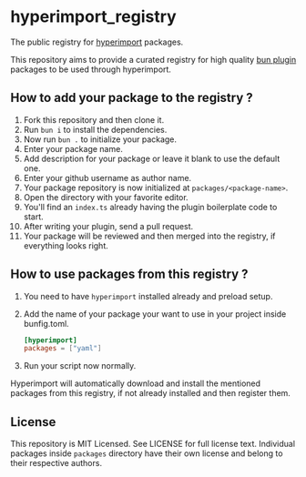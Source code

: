 # hyperimport_registry

The public registry for [hyperimport](https://github.com/tr1ckydev/hyperimport) packages.

This repository aims to provide a curated registry for high quality [bun plugin](https://bun.sh/docs/runtime/plugins) packages to be used through hyperimport.



## How to add your package to the registry ?

1. Fork this repository and then clone it.
2. Run `bun i` to install the dependencies.
3. Now run `bun .` to initialize your package.
4. Enter your package name.
5. Add description for your package or leave it blank to use the default one.
6. Enter your github username as author name.
7. Your package repository is now initialized at `packages/<package-name>`.
8. Open the directory with your favorite editor.
9. You'll find an `index.ts` already having the plugin boilerplate code to start.
10. After writing your plugin, send a pull request.
11. Your package will be reviewed and then merged into the registry, if everything looks right.



## How to use packages from this registry ?

1. You need to have `hyperimport` installed already and preload setup.

2. Add the name of your package your want to use in your project inside bunfig.toml.

   ```toml
   [hyperimport]
   packages = ["yaml"]
   ```

3. Run your script now normally.

Hyperimport will automatically download and install the mentioned packages from this registry, if not already installed and then register them.



## License

This repository is MIT Licensed. See LICENSE for full license text. Individual packages inside `packages` directory have their own license and belong to their respective authors.

